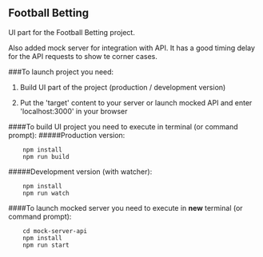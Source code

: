 Football Betting
----------------------------------------------

UI part for the Football Betting project.

Also added mock server for integration with API.
It has a good timing delay for the API requests to show te corner cases.

###To launch project you need:
1. Build UI part of the project (production / development version)

2. Put the 'target' content to your server or launch mocked
   API and enter 'localhost:3000' in your browser

####To build UI project you need to execute in terminal (or command prompt):
#####Production version:
```
    npm install
    npm run build
```
#####Development version (with watcher):
```
    npm install
    npm run watch
```

####To launch mocked server you need to execute in **new** terminal (or command prompt):
```
    cd mock-server-api
    npm install
    npm run start
```
